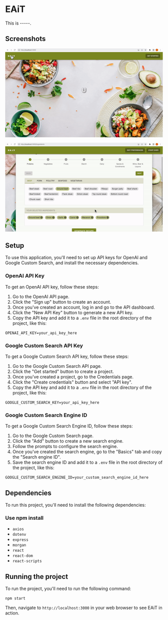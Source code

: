 # EAiT
This is -----.


## Screenshots

![Landing and Preferences Page](https://github.com/mrludovicc/EAiT/blob/master/public/firstEAiT.gif)

![Ingredients Page](https://github.com/mrludovicc/EAiT/blob/master/public/secondEAiT.gif)

## Setup

To use this application, you'll need to set up API keys for OpenAI and Google Custom Search, and install the necessary dependencies.

### OpenAI API Key
To get an OpenAI API key, follow these steps:

1. Go to the OpenAI API page.
2. Click the "Sign up" button to create an account.
3. Once you've created an account, log in and go to the API dashboard.
4. Click the "New API Key" button to generate a new API key.
5. Copy the API key and add it to a `.env` file in the root directory of the project, like this:
```
OPENAI_API_KEY=your_api_key_here
```

### Google Custom Search API Key
To get a Google Custom Search API key, follow these steps:

1. Go to the Google Custom Search API page.
2. Click the "Get started" button to create a project.
3. Once you've created a project, go to the Credentials page.
4. Click the "Create credentials" button and select "API key".
5. Copy the API key and add it to a `.env` file in the root directory of the project, like this:

```
GOOGLE_CUSTOM_SEARCH_KEY=your_api_key_here
```

### Google Custom Search Engine ID
To get a Google Custom Search Engine ID, follow these steps:

1. Go to the Google Custom Search page.
2. Click the "Add" button to create a new search engine.
3. Follow the prompts to configure the search engine.
4. Once you've created the search engine, go to the "Basics" tab and copy the "Search engine ID".
5. Save the search engine ID and add it to a `.env` file in the root directory of the project, like this:

```
GOOGLE_CUSTOM_SEARCH_ENGINE_ID=your_custom_search_engine_id_here
```

## Dependencies
To run this project, you'll need to install the following dependencies:
### Use npm install
- `axios`
- `dotenv`
- `express`
- `morgan`
- `react`
- `react-dom`
- `react-scripts`

## Running the project
To run the project, you'll need to run the following command:

```
npm start
```

Then, navigate to `http://localhost:3000` in your web browser to see EAiT in action.